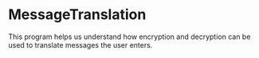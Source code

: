 # MessageTranslation
This program helps us understand how encryption and decryption can be used to translate messages the user enters.
